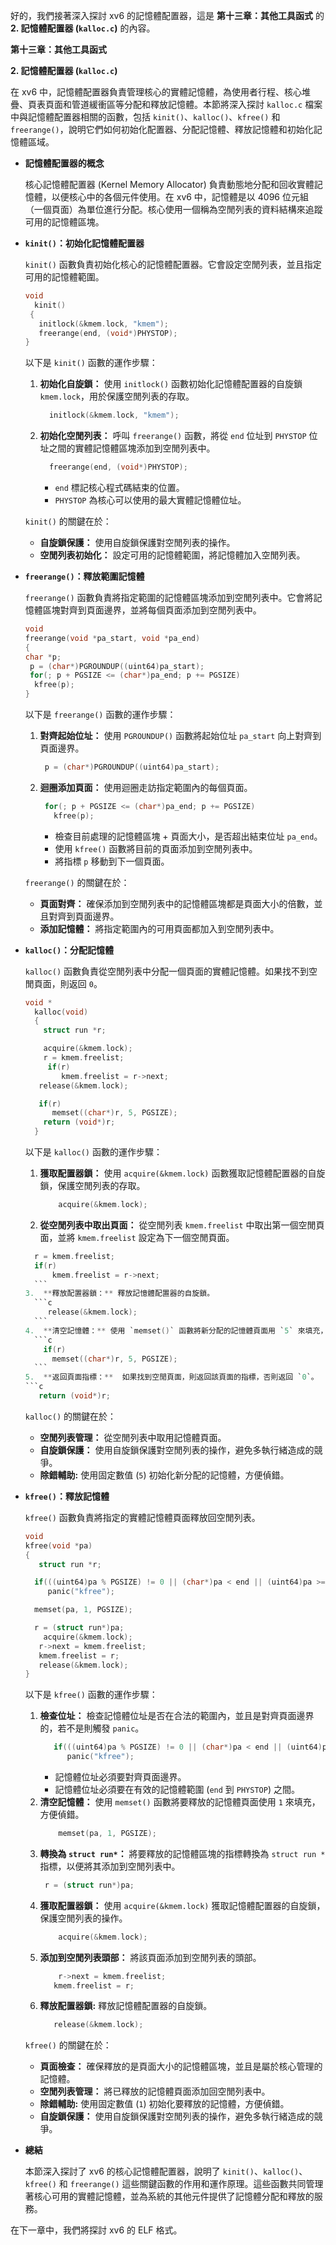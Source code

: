 好的，我們接著深入探討 xv6 的記憶體配置器，這是 **第十三章：其他工具函式** 的 **2. 記憶體配置器 (`kalloc.c`)** 的內容。

**第十三章：其他工具函式**

**2. 記憶體配置器 (`kalloc.c`)**

在 xv6 中，記憶體配置器負責管理核心的實體記憶體，為使用者行程、核心堆疊、頁表頁面和管道緩衝區等分配和釋放記憶體。本節將深入探討 `kalloc.c` 檔案中與記憶體配置器相關的函數，包括 `kinit()`、`kalloc()`、`kfree()` 和 `freerange()`，說明它們如何初始化配置器、分配記憶體、釋放記憶體和初始化記憶體區域。

*   **記憶體配置器的概念**

    核心記憶體配置器 (Kernel Memory Allocator) 負責動態地分配和回收實體記憶體，以便核心中的各個元件使用。在 xv6 中，記憶體是以 4096 位元組（一個頁面）為單位進行分配。核心使用一個稱為空閒列表的資料結構來追蹤可用的記憶體區塊。

*   **`kinit()`：初始化記憶體配置器**

    `kinit()` 函數負責初始化核心的記憶體配置器。它會設定空閒列表，並且指定可用的記憶體範圍。
    ```c
    void
      kinit()
     {
       initlock(&kmem.lock, "kmem");
       freerange(end, (void*)PHYSTOP);
    }
    ```
      以下是 `kinit()` 函數的運作步驟：

    1.  **初始化自旋鎖：**  使用 `initlock()` 函數初始化記憶體配置器的自旋鎖 `kmem.lock`，用於保護空閒列表的存取。
         ```c
           initlock(&kmem.lock, "kmem");
         ```
    2.  **初始化空閒列表：** 呼叫 `freerange()` 函數，將從 `end` 位址到 `PHYSTOP` 位址之間的實體記憶體區塊添加到空閒列表中。
        ```c
          freerange(end, (void*)PHYSTOP);
        ```
         *  `end` 標記核心程式碼結束的位置。
         *  `PHYSTOP`  為核心可以使用的最大實體記憶體位址。

    `kinit()` 的關鍵在於：

    *   **自旋鎖保護：**  使用自旋鎖保護對空閒列表的操作。
    *   **空閒列表初始化：**  設定可用的記憶體範圍，將記憶體加入空閒列表。

*   **`freerange()`：釋放範圍記憶體**

    `freerange()` 函數負責將指定範圍的記憶體區塊添加到空閒列表中。它會將記憶體區塊對齊到頁面邊界，並將每個頁面添加到空閒列表中。
     ```c
    void
    freerange(void *pa_start, void *pa_end)
    {
     char *p;
      p = (char*)PGROUNDUP((uint64)pa_start);
      for(; p + PGSIZE <= (char*)pa_end; p += PGSIZE)
       kfree(p);
    }
     ```
      以下是 `freerange()` 函數的運作步驟：
    1.  **對齊起始位址：** 使用 `PGROUNDUP()` 函數將起始位址 `pa_start` 向上對齊到頁面邊界。
        ```c
         p = (char*)PGROUNDUP((uint64)pa_start);
        ```
    2.  **迴圈添加頁面：** 使用迴圈走訪指定範圍內的每個頁面。
        ```c
         for(; p + PGSIZE <= (char*)pa_end; p += PGSIZE)
           kfree(p);
        ```
         *   檢查目前處理的記憶體區塊 + 頁面大小，是否超出結束位址 `pa_end`。
         *   使用 `kfree()` 函數將目前的頁面添加到空閒列表中。
         *  將指標 `p` 移動到下一個頁面。

    `freerange()` 的關鍵在於：

    *   **頁面對齊：**  確保添加到空閒列表中的記憶體區塊都是頁面大小的倍數，並且對齊到頁面邊界。
    *   **添加記憶體：** 將指定範圍內的可用頁面都加入到空閒列表中。

*   **`kalloc()`：分配記憶體**

    `kalloc()` 函數負責從空閒列表中分配一個頁面的實體記憶體。如果找不到空閒頁面，則返回 `0`。

    ```c
    void *
      kalloc(void)
      {
        struct run *r;

        acquire(&kmem.lock);
        r = kmem.freelist;
         if(r)
            kmem.freelist = r->next;
       release(&kmem.lock);

       if(r)
          memset((char*)r, 5, PGSIZE);
        return (void*)r;
      }
     ```
      以下是 `kalloc()` 函數的運作步驟：

    1.  **獲取配置器鎖：**  使用 `acquire(&kmem.lock)` 函數獲取記憶體配置器的自旋鎖，保護空閒列表的存取。
          ```c
              acquire(&kmem.lock);
           ```
    2.  **從空閒列表中取出頁面：**  從空閒列表 `kmem.freelist` 中取出第一個空閒頁面，並將 `kmem.freelist` 設定為下一個空閒頁面。
       ```c
         r = kmem.freelist;
         if(r)
             kmem.freelist = r->next;
         ```
    3.  **釋放配置器鎖：** 釋放記憶體配置器的自旋鎖。
         ```c
            release(&kmem.lock);
         ```
    4.  **清空記憶體：** 使用 `memset()` 函數將新分配的記憶體頁面用 `5` 來填充，方便偵測錯誤。
         ```c
           if(r)
             memset((char*)r, 5, PGSIZE);
         ```
    5.  **返回頁面指標：**  如果找到空閒頁面，則返回該頁面的指標，否則返回 `0`。
       ```c
          return (void*)r;
       ```
    `kalloc()` 的關鍵在於：

    *   **空閒列表管理：** 從空閒列表中取用記憶體頁面。
    *   **自旋鎖保護：**  使用自旋鎖保護對空閒列表的操作，避免多執行緒造成的競爭。
    * **除錯輔助:** 使用固定數值 (`5`) 初始化新分配的記憶體，方便偵錯。

*   **`kfree()`：釋放記憶體**

    `kfree()` 函數負責將指定的實體記憶體頁面釋放回空閒列表。
     ```c
     void
     kfree(void *pa)
     {
        struct run *r;

       if(((uint64)pa % PGSIZE) != 0 || (char*)pa < end || (uint64)pa >= PHYSTOP)
          panic("kfree");

       memset(pa, 1, PGSIZE);

       r = (struct run*)pa;
         acquire(&kmem.lock);
        r->next = kmem.freelist;
        kmem.freelist = r;
        release(&kmem.lock);
     }
     ```
     以下是 `kfree()` 函數的運作步驟：

    1.  **檢查位址：**  檢查記憶體位址是否在合法的範圍內，並且是對齊頁面邊界的，若不是則觸發 `panic`。
          ```c
             if(((uint64)pa % PGSIZE) != 0 || (char*)pa < end || (uint64)pa >= PHYSTOP)
                panic("kfree");
          ```
         *   記憶體位址必須要對齊頁面邊界。
         * 記憶體位址必須要在有效的記憶體範圍 (`end` 到 `PHYSTOP`) 之間。
    2.  **清空記憶體：**  使用 `memset()` 函數將要釋放的記憶體頁面使用 `1` 來填充，方便偵錯。
        ```c
            memset(pa, 1, PGSIZE);
        ```
    3.  **轉換為 `struct run*`：**  將要釋放的記憶體區塊的指標轉換為 `struct run *` 指標，以便將其添加到空閒列表中。
        ```c
         r = (struct run*)pa;
        ```
    4.  **獲取配置器鎖：**  使用 `acquire(&kmem.lock)` 獲取記憶體配置器的自旋鎖，保護空閒列表的操作。
        ```c
            acquire(&kmem.lock);
        ```
    5.  **添加到空閒列表頭部：** 將該頁面添加到空閒列表的頭部。
        ```c
            r->next = kmem.freelist;
           kmem.freelist = r;
        ```
    6. **釋放配置器鎖:** 釋放記憶體配置器的自旋鎖。
        ```c
           release(&kmem.lock);
        ```

    `kfree()` 的關鍵在於：

    *   **頁面檢查：**  確保釋放的是頁面大小的記憶體區塊，並且是屬於核心管理的記憶體。
    *   **空閒列表管理：**  將已釋放的記憶體頁面添加回空閒列表中。
    * **除錯輔助:**  使用固定數值 (`1`) 初始化要釋放的記憶體，方便偵錯。
    *   **自旋鎖保護：** 使用自旋鎖保護對空閒列表的操作，避免多執行緒造成的競爭。

*   **總結**

    本節深入探討了 xv6 的核心記憶體配置器，說明了 `kinit()`、`kalloc()`、`kfree()` 和 `freerange()` 這些關鍵函數的作用和運作原理。這些函數共同管理著核心可用的實體記憶體，並為系統的其他元件提供了記憶體分配和釋放的服務。

   在下一章中，我們將探討 xv6 的 ELF 格式。
